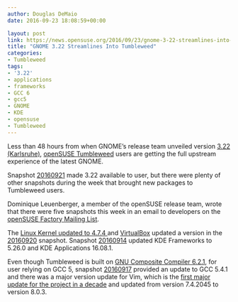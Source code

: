 ```yaml
---
author: Douglas DeMaio
date: 2016-09-23 18:08:59+00:00

layout: post
link: https://news.opensuse.org/2016/09/23/gnome-3-22-streamlines-into-tumbleweed/
title: "GNOME 3.22 Streamlines Into Tumbleweed"
categories:
- Tumbleweed
tags:
- '3.22'
- applications
- frameworks
- GCC 6
- gcc5
- GNOME
- KDE
- opensuse
- Tumbleweed
---
```


Less than 48 hours from when GNOME’s release team unveiled version [3.22 (Karlsruhe)](https://www.gnome.org/news/2016/09/gnome-3-22-released-the-future-is-now/), [openSUSE Tumbleweed](https://en.opensuse.org/Portal:Tumbleweed) users are getting the full upstream experience of the latest GNOME.

Snapshot [20160921](https://lists.opensuse.org/opensuse-factory/2016-09/msg00396.html) made 3.22 available to user, but there were plenty of other snapshots during the week that brought new packages to Tumbleweed users.

Dominique Leuenberger, a member of the openSUSE release team, wrote that there were five snapshots this week in an email to developers on the [openSUSE Factory Mailing List](https://lists.opensuse.org/opensuse-factory/).

The [Linux Kernel updated to 4.7.4 ](https://www.kernel.org/)and [VirtualBox](https://www.virtualbox.org/wiki/Downloads) updated a version in the [20160920](https://lists.opensuse.org/opensuse-factory/2016-09/msg00378.html) snapshot. Snapshot [20160914](https://lists.opensuse.org/opensuse-factory/2016-09/msg00312.html) updated KDE Frameworks to 5.26.0 and KDE Applications 16.08.1.

Even though Tumbleweed is built on [GNU Composite Compiler 6.2.1](https://gcc.gnu.org/gcc-6/changes.html), for user relying on GCC 5, snapshot [20160917](https://lists.opensuse.org/opensuse-factory/2016-09/msg00330.html) provided an update to GCC 5.4.1 and there was a major version update for Vim, which is the [first major update for the project in a decade](https://groups.google.com/forum/#!msg/vim_dev/CmiGxtJ7fn4/DzdTuTtIAQAJ) and updated from version 7.4.2045 to version 8.0.3.		
